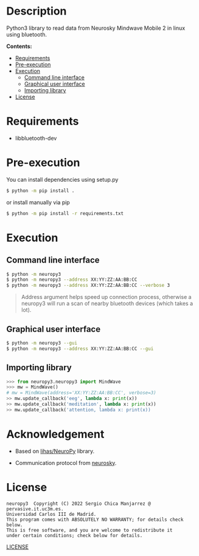 # Description
Python3 library to read data from Neurosky Mindwave Mobile 2 in linux using
bluetooth.

**Contents:**
  - [Requirements](#requirements)
  - [Pre-execution](#pre-execution)
  - [Execution](#execution)
    - [Command line interface](#command-line-interface)
    - [Graphical user interface](#graphical-user-interface)
    - [Importing library](#importing-library)
  - [License](#license)

# Requirements
- libbluetooth-dev

# Pre-execution
You can install dependencies using setup.py
```bash
$ python -m pip install .
```
or install manually via pip
```bash
$ python -m pip install -r requirements.txt
```


# Execution
## Command line interface
```bash
$ python -m neuropy3
$ python -m neuropy3 --address XX:YY:ZZ:AA:BB:CC
$ python -m neuropy3 --address XX:YY:ZZ:AA:BB:CC --verbose 3
```
> Address argument helps speed up connection process, otherwise a neuropy3
> will run a scan of nearby bluetooth devices (which takes a lot).

## Graphical user interface
```bash
$ python -m neuropy3 --gui
$ python -m neuropy3 --address XX:YY:ZZ:AA:BB:CC --gui
```

## Importing library
```python
>>> from neuropy3.neuropy3 import MindWave
>>> mw = MindWave()
# mw = MindWave(address='XX:YY:ZZ:AA:BB:CC', verbose=3)
>> mw.update_callback('eeg', lambda x: print(x))
>> mw.update_callback('meditation', lambda x: print(x))
>> mw.update_callback('attention, lambda x: print(x))
```

# Acknowledgement

- Based on [lihas/NeuroPy](https://github.com/lihas/NeuroPy) library.

- Communication protocol from [neurosky](http://developer.neurosky.com/docs/doku.php?id=thinkgear_communications_protocol).

# License
    neuropy3  Copyright (C) 2022 Sergio Chica Manjarrez @ pervasive.it.uc3m.es.
    Universidad Carlos III de Madrid.
    This program comes with ABSOLUTELY NO WARRANTY; for details check below.
    This is free software, and you are welcome to redistribute it
    under certain conditions; check below for details.

[LICENSE](LICENSE)
